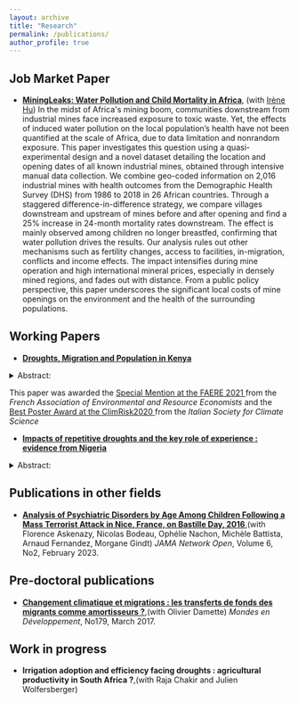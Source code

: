 ```yaml
---
layout: archive
title: "Research"
permalink: /publications/
author_profile: true
---
```



## Job Market Paper

 * __[MiningLeaks: Water Pollution and Child Mortality in Africa](../files/GITTARD_HU2024_WP.pdf)__, (with [Irène Hu](https://hu-irene.github.io/))
In the midst of Africa's mining boom, communities downstream from industrial mines face increased exposure to toxic waste. Yet, the effects of induced water pollution on the local population’s health have not been quantified at the scale of Africa, due to data limitation and nonrandom exposure. This paper investigates this question using a quasi-experimental design and a novel dataset detailing the location and opening dates of all known industrial mines, obtained through intensive manual data collection. We combine geo-coded information on 2,016 industrial mines with health outcomes from the Demographic Health Survey (DHS) from 1986 to 2018 in 26 African countries. Through a staggered difference-in-difference strategy, we compare villages downstream and upstream of mines before and after opening and find a 25% increase in 24-month mortality rates downstream. The effect is mainly observed among children no longer breastfed, confirming that water pollution drives the results. Our analysis rules out other mechanisms such as fertility changes, access to facilities, in-migration, conflicts and income effects. The impact intensifies during mine operation and high international mineral prices, especially in densely mined regions, and fades out with distance. From a public policy perspective, this paper underscores the significant local costs of mine openings on the environment and the health of the surrounding populations.




## Working Papers

 * __[Droughts, Migration and Population in Kenya](../files/GITTARD2024a_WP.pdf)__

 <details>
    <summary> Abstract: </summary>
    <br>
    <p align="justify"> Since 2000, Kenya has experienced an increase in the frequency of droughts, significantly affecting agriculture and driving labor force migration. This paper investigates strategic migration patterns among farmers and pastoralists in response to repetitive droughts. I use fine-grained data that enables the capture of short-distance migration and heterogeneity, combining satellite-based data on daily rainfalls (CHIRPS) with exhaustive censuses from 1989,1999, and 2009. I use a two-way fixed-effect model to exploit the spatial variation in drought frequency across 2,518 sub-locations, comparing their demographic growth according to the number of dry-rainy seasons over each decade. First, I show that increased drought frequency triggers out-migration, as one additional drought decreases demographic growth by 1.7 p.p, equivalent to a 1\% population decline. This result is consistent within the [15; 65] age group, excluding other demographic effects and confirming migration as the driving factor. The main contribution of this paper is the identification of different migration strategies across livelihoods. Rural areas dominated by pastoral activities experience significant out-migration, leading to a rural-rural shift from pastoral to agriculture-oriented regions. Herders’ migration displays little heterogeneity, suggesting the migration of entire households and consistent with migration as a last resort. Agricultural rural areas are less vulnerable to drought and display significant heterogeneity. The results show the migration of the most educated individuals in the working age, while uneducated individuals are trapped in affected areas. This paper highlights the importance of using detailed data to understand diverse migration strategies, thereby facilitating the implementation of effective policies. 
       </p>
    </details> 

This paper was awarded the <a href="https://faere.fr/conference-faere-2021-prix-faere-du-meilleur-article-de-jeunes-economistes/"> Special Mention at the FAERE 2021  </a> from the _French Association of Environmental and Resource Economists_  and the <a href="https://www.sisclima.it/conferenza-annuale-2020/"> Best Poster Award at the ClimRisk2020  </a>  from the _Italian Society for Climate Science_


 * __[Impacts of repetitive droughts and the key role of experience : evidence from Nigeria](../files/GITTARD2024b_WP.pdf)__

 <details>
    <summary> Abstract: </summary>
    <br>
    <p align="justify"> Western African Sahel faced severe droughts in the 1980s, affecting agricultural production and food security. In recent decades, farmers have faced uncertainty in the timing and amount of rainy seasons and are confronted with erratic rainfall with high interannual variations. Can the experience of past dry events reduce the vulnerability of households to short-term rainfall shocks? In this paper, I match three waves of panel household surveys focusing on agriculture in Nigeria (GHS, from 2010-2016) and high temporal resolution precipitation data set from the Climate Hazard Center (CHIRPS). I show evidence of the extreme importance of the long-dry period of the 1980s and identify more recent droughts in 2013/2015, which are in line with a change in the characteristics of the rainfall trends. Through a two-way-fixed effect strategy, I exploit the spatial variation of the exposition to the 2015 drought. First, I look at the short-term effects of being hit by a drought on agricultural production and food security indicators. I show that being hit by a drought decreases yields by 14%, and decreases the food diversity of households by around 1%. Second, I look at the impacts’ heterogeneity according to the plot’s experience, using the timing of the year of acquisition of the plot. I compare short-term droughts’ effects on households that acquired their first plot before the 1980s dry period to those that acquired it after. Results suggest that acquiring the land before 1985 attenuates the harmful effects of a climate shock, as these particular households have only a 3% reduction in their yields due to the 2015 drought. This is especially the case when households were severely hit in the 1980s. This result is only descriptive and can not lead to any causal interpretation. It might suggest that having a long-lasting experience under extreme dry events on cultivated land reduces vulnerability to rainfall variability.
    </p>
    </details> 


## Publications in other fields


 * __[Analysis of Psychiatric Disorders by Age Among Children Following a Mass Terrorist Attack in Nice, France, on Bastille Day, 2016](https://jamanetwork.com/journals/jamanetworkopen/fullarticle/2800940)__,(with Florence Askenazy, Nicolas Bodeau, Ophélie Nachon, Michèle Battista, Arnaud Fernandez, Morgane Gindt)  _JAMA Network Open_, Volume 6, No2, February 2023.

## Pre-doctoral publications


 * __[Changement climatique et migrations : les transferts de fonds des migrants comme amortisseurs ?](https://www.cairn.info/revue-mondes-en-developpement-2017-3-page-85.htm)__,(with Olivier Damette)  _Mondes en Développement_, No179, March 2017. 

## Work in progress


* __Irrigation adoption and efficiency facing droughts : agricultural productivity in South Africa ?__,(with Raja Chakir and Julien Wolfersberger) 


 
